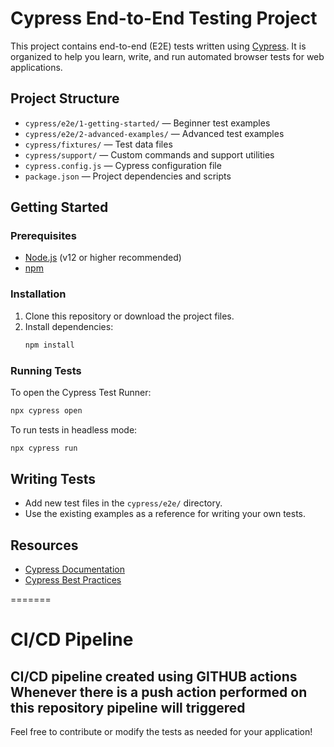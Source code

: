 # Cypress End-to-End Testing Project

This project contains end-to-end (E2E) tests written using [Cypress](https://www.cypress.io/). It is organized to help you learn, write, and run automated browser tests for web applications.

## Project Structure

- `cypress/e2e/1-getting-started/` — Beginner test examples
- `cypress/e2e/2-advanced-examples/` — Advanced test examples
- `cypress/fixtures/` — Test data files
- `cypress/support/` — Custom commands and support utilities
- `cypress.config.js` — Cypress configuration file
- `package.json` — Project dependencies and scripts

## Getting Started

### Prerequisites
- [Node.js](https://nodejs.org/) (v12 or higher recommended)
- [npm](https://www.npmjs.com/)

### Installation
1. Clone this repository or download the project files.
2. Install dependencies:
   ```sh
   npm install
   ```

### Running Tests
To open the Cypress Test Runner:
```sh
npx cypress open
```

To run tests in headless mode:
```sh
npx cypress run
```

## Writing Tests
- Add new test files in the `cypress/e2e/` directory.
- Use the existing examples as a reference for writing your own tests.

## Resources
- [Cypress Documentation](https://docs.cypress.io/)
- [Cypress Best Practices](https://docs.cypress.io/guides/references/best-practices)

=======
# CI/CD Pipeline
CI/CD pipeline created using GITHUB actions 
Whenever there is a push action performed on this repository
pipeline will triggered
---


Feel free to contribute or modify the tests as needed for your application!
